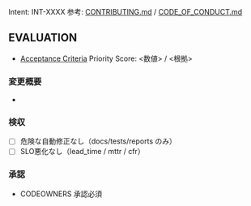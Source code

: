 Intent: INT-XXXX
参考: [CONTRIBUTING.md](../CONTRIBUTING.md) / [CODE_OF_CONDUCT.md](../CODE_OF_CONDUCT.md)
## EVALUATION
- [Acceptance Criteria](../EVALUATION.md#acceptance-criteria)
Priority Score: <数値> / <根拠>

### 変更概要
-

### 検収
- [ ] 危険な自動修正なし（docs/tests/reports のみ）
- [ ] SLO悪化なし（lead_time / mttr / cfr）

### 承認
- CODEOWNERS 承認必須
